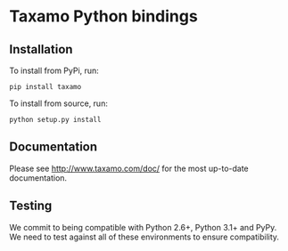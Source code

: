 # Taxamo Python bindings

## Installation

To install from PyPi, run:
  
    pip install taxamo
   
To install from source, run:

    python setup.py install

## Documentation

Please see http://www.taxamo.com/doc/ for the most up-to-date documentation.

## Testing

We commit to being compatible with Python 2.6+, Python 3.1+ and PyPy.  We need to test against all of these environments to ensure compatibility. 

